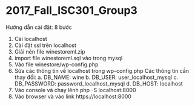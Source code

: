 # 2017_Fall_ISC301_Group3
Hướng dẫn cài đặt: 8 bước

1.	Cài localhost
2.	Cài đặt ssl trên localhost
3.	Giải nén file winestoreml.zip
4.	import file winestoreml.sql vào trong mysql
5.	Vào file winestore/wp-config.php
6.	Sửa các thông tin về localhost trong wp-config.php
Các thông tin cần thay đổi:
    a.	DB_NAME: wine
    b.	DB_USER: user_localhost_mysql
    c.	DB_PASSWORD: password_localhost_mysql
    d.	DB_HOST: localhost
7.	Vào console và chạy lênh php -S localhost:8000
8.	Vào browser và vào link https://localhost:8000
